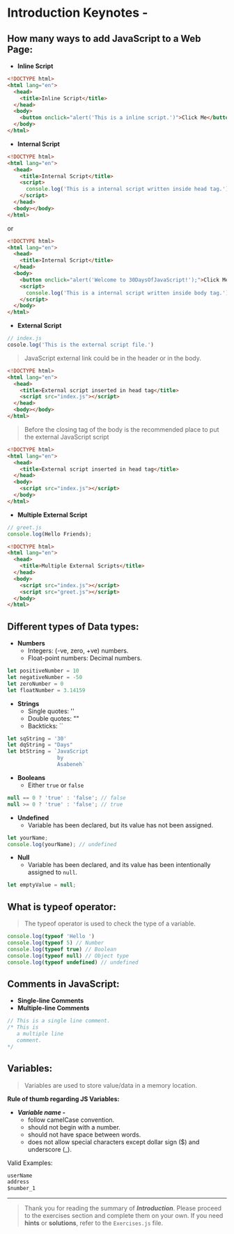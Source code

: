 # Introduction Keynotes -

## How many ways to add JavaScript to a Web Page:
- **Inline Script**
```html
<!DOCTYPE html>
<html lang="en">
  <head>
    <title>Inline Script</title>
  </head>
  <body>
    <button onclick="alert('This is a inline script.')">Click Me</button>
  </body>
</html>
```
- **Internal Script**
```html
<!DOCTYPE html>
<html lang="en">
  <head>
    <title>Internal Script</title>
    <script>
      console.log('This is a internal script written inside head tag.')
    </script>
  </head>
  <body></body>
</html>
```
or
```html
<!DOCTYPE html>
<html lang="en">
  <head>
    <title>Internal Script</title>
  </head>
  <body>
    <button onclick="alert('Welcome to 30DaysOfJavaScript!');">Click Me</button>
    <script>
      console.log('This is a internal script written inside body tag.')
    </script>
  </body>
</html>
```
- **External Script**

```js
// index.js
cosole.log('This is the external script file.')
```
>  JavaScript external link could be in the header or in the body.
```html
<!DOCTYPE html>
<html lang="en">
  <head>
    <title>External script inserted in head tag</title>
    <script src="index.js"></script>
  </head>
  <body></body>
</html>
```
> Before the closing tag of the body is the recommended place to put the external JavaScript script
```html
<!DOCTYPE html>
<html lang="en">
  <head>
    <title>External script inserted in head tag</title>
  </head>
  <body>
    <script src="index.js"></script>
  </body>
</html>
```
- **Multiple External Script**
```js
// greet.js
console.log(Hello Friends);
```
```html
<!DOCTYPE html>
<html lang="en">
  <head>
    <title>Multiple External Scripts</title>
  </head>
  <body>
    <script src="index.js"></script>
    <script src="greet.js"></script>
  </body>
</html>
```

## Different types of Data types:
- **Numbers**
  - Integers: (-ve, zero, +ve) numbers.
  - Float-point numbers: Decimal numbers.
```js
let positiveNumber = 10
let negativeNumber = -50
let zeroNumber = 0
let floatNumber = 3.14159
```
- **Strings**
  - Single quotes: ''
  - Double quotes: ""
  - Backticks: ``
```js
let sqString = '30'
let dqString = "Days"
let btString = `JavaScript
                by
                Asabeneh`
```
- **Booleans**
  - Either `true` or `false`
```js
null == 0 ? 'true' : 'false'; // false
null >= 0 ? 'true' : 'false'; // true
```
- **Undefined**
  - Variable has been declared, but its value has not been assigned.
```js
let yourName;
console.log(yourName); // undefined
```
- **Null**
  - Variable has been declared, and its value has been intentionally assigned to `null`.
```js
let emptyValue = null;
```

## What is typeof operator:
> The typeof operator is used to check the type of a variable.
```js
console.log(typeof 'Hello ')
console.log(typeof 5) // Number
console.log(typeof true) // Boolean
console.log(typeof null) // Object type
console.log(typeof undefined) // undefined
```
## Comments in JavaScript:
- **Single-line Comments**
- **Multiple-line Comments**
```js
// This is a single line comment.
/* This is
   a multiple line
   comment.
*/
```
## Variables:
> Variables are used to store value/data in a memory location.

**Rule of thumb regarding JS Variables:**

- ***Variable name -***
  - follow camelCase convention.
  - should not begin with a number.
  - should not have space between words.
  - does not allow special characters except dollar sign ($) and underscore (_).

Valid Examples:
```js
userName
address
$number_1
```
---
> Thank you for reading the summary of ***Introduction***. Please proceed to the exercises section and complete them on your own. If you need **hints** or **solutions**, refer to the `Exercises.js` file.